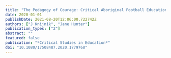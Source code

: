```yaml
---
title: "The Pedagogy of Courage: Critical Aboriginal Football Education in Australia's Northern Territory"
date: 2020-01-01
publishDate: 2021-08-20T12:06:00.722742Z
authors: ["J Knijnik", "Jane Hunter"]
publication_types: ["2"]
abstract: ""
featured: false
publication: "*Critical Studies in Education*"
doi: "10.1080/17508487.2020.1779768"
---
```


